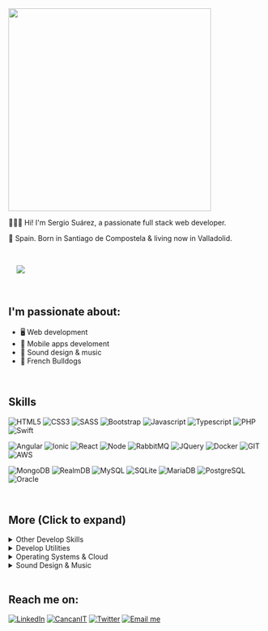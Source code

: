 
<img width="400" src="https://sergiosuarezdev.com/images//logo.png">

</br>

👨🏻‍💻 Hi! I'm Sergio Suárez, a passionate full stack web developer.

📍 Spain. Born in Santiago de Compostela & living now in Valladolid.

</br>

 &nbsp; &nbsp; ![](https://komarev.com/ghpvc/?username=sergiosuarezdev&style=flat-square&color=blue)

</br>

## I'm passionate about:

- 🖥 Web development
- 📱 Mobile apps develoment
- 🎵 Sound design & music  
- 🐶 French Bulldogs

</br>

## Skills

![HTML5](https://img.shields.io/badge/-HTML5-%23E44D27?style=flat-square&logo=html5&logoColor=ffffff)
![CSS3](https://img.shields.io/badge/-CSS3-%230391cb?style=flat-square&logo=css3&logoColor=ffffff)
![SASS](https://img.shields.io/badge/-SASS-%23bf6190?style=flat-square&logo=sass&logoColor=ffffff)
![Bootstrap](https://img.shields.io/badge/-Bootstrap-%23563173?style=flat-square&logo=bootstrap&logoColor=ffffff)
![Javascript](https://img.shields.io/badge/-JavaScript-%23efd81e?style=flat-square&logo=JavaScript&logoColor=ffffff)
![Typescript](https://img.shields.io/badge/-Typescript-%233972c8?style=flat-square&logo=Typescript&logoColor=ffffff)
![PHP](https://img.shields.io/badge/-PHP-%237277ae?style=flat-square&logo=PHP&logoColor=ffffff)
![Swift](https://img.shields.io/badge/-Swift-%23f68638?style=flat-square&logo=Swift&logoColor=ffffff)


![Angular](https://img.shields.io/badge/-Angular-%23d70330?style=flat-square&logo=Angular&logoColor=ffffff)
![Ionic](https://img.shields.io/badge/-Ionic-%234c8aef?style=flat-square&logo=Ionic&logoColor=ffffff)
![React](https://img.shields.io/badge/-React-%235dcceb?style=flat-square&logo=React&logoColor=ffffff)
![Node](https://img.shields.io/badge/-Node-%237ec729?style=flat-square&logo=Node.js&logoColor=ffffff)
![RabbitMQ](https://img.shields.io/badge/-RabbitMQ-%23f76300?style=flat-square&logo=RabbitMQ&logoColor=ffffff)
![JQuery](https://img.shields.io/badge/-JQuery-%230865a8?style=flat-square&logo=JQuery&logoColor=ffffff)
![Docker](https://img.shields.io/badge/-Docker-%230d97e4?style=flat-square&logo=Docker&logoColor=ffffff)
![GIT](https://img.shields.io/badge/-Git-%23e84e32?style=flat-square&logo=GIT&logoColor=ffffff)
![AWS](https://img.shields.io/badge/-AWS-%23ef880f?style=flat-square&logo=amazon-aws&logoColor=ffffff)



![MongoDB](https://img.shields.io/badge/-MongoDB-%233f2e1e?style=flat-square&logo=mongodb&logoColor=ffffff)
![RealmDB](https://img.shields.io/badge/-RealmDB-%233f2e1e?style=flat-square&logo=realm&logoColor=ffffff)
![MySQL](https://img.shields.io/badge/-MySQL-%23015e85?style=flat-square&logo=mysql&logoColor=ffffff)
![SQLite](https://img.shields.io/badge/-SQLite-%233394d0?style=flat-square&logo=SQLite&logoColor=ffffff)
![MariaDB](https://img.shields.io/badge/-MariaDB-%23ba7257?style=flat-square&logo=mariadb&logoColor=ffffff)
![PostgreSQL](https://img.shields.io/badge/-PostgreSQL-%232f5e8e?style=flat-square&logo=postgresql&logoColor=ffffff)
![Oracle](https://img.shields.io/badge/-Oracle-%23e21921?style=flat-square&logo=oracle&logoColor=ffffff)


</br>

## More (Click to expand)


<details>
	<summary>Other Develop Skills</summary>
	<ul>
		<li><b>PHP</b>:  SlimPHP, Zend, Laravel, PHPMyadmin.</li>
		<li><b>Swift</b>: Learning right now to make my own iOS & WatchOS things :)</li>
		<li><b>Python</b>: Small data transfer scripts & websites with DJango. </li>
		<li><b>DB</b>: MariaDB, MongoDB, RealmDB, Oracle, SQL Server. </li>
		<li><b>Javascript</b>: Angular, Nodejs, Vue, React Native.</li>
		<li><b>Testing</b>: Cypress, Mocha, Jasmine, Karma.</li>
		<li><b>API</b>: Nodejs, Microsoft WCF, SlimPHP, RestFUL, JSON, GraphQL.</li>
		<li><b>CMS</b>: Wordpress, WooCommerce, Prestashop, Moodle.</li>
		<li><b>PHP</b>: Responsive design, MVC, MVVC, POO, Scrum, Agile.</li>
    	</ul>
</details>

<details>
	<summary>Develop Utilities</summary>
	<ul>
	       <li>Visual Studio Code.</li>
	       <li>XCode.</li>
	       <li>Android Studio.</li>
	       <li>Postman.</li>
	       <li>Insomnia.</li>
	       <li>Git Fork.</li>
	       <li>Sourcetre.</li>
	</ul>
</details>

<details>
	<summary>Operating Systems & Cloud</summary>
	<ul>
		<li><b>Systems</b>: Windows Server, MacOS, Linux.</li>
		<li><b>Cloud</b>: Amazon AWS, MS Azure, Google Cloud.</li>
		<li><b>VM</b>: Docker, VMWare, VirtualBox.</li>
		<li><b>Web Servers</b>: Apache, Nginx.</li>
	</ul>
</details>

<details>
	<summary>Sound Design & Music</summary>
	<ul>
		<li>Electronic music production</li>
		<li>Mixing & Mastering</li>
		<li>Sampling</li>
		<li>Sound Design</li>
		<li>Synthesis</li>
		<li>Ableton Live</li>
		<li>NI Maschine</li>
	</ul>
</details>

</br>


## Reach me on:

<a target="_blank" href="https://www.linkedin.com/in/sergio-suarez"><img src="https://img.shields.io/badge/LinkedIn-%230077B5.svg?&style=for-the-badge&logo=linkedin&logoColor=white" alt="LinkedIn"></a>
<a  target="_blank" href="https://cancanit.com/certified/1387/"><img src="https://img.shields.io/badge/JS Certified-%233f8fa7.svg?&style=for-the-badge&logo=c&logoColor=white" alt="CancanIT"></a>
<a  target="_blank" href="https://twitter.com/SergioSuarezDEV"><img src="https://img.shields.io/badge/Twitter-%231DA1F2.svg?&style=for-the-badge&logo=twitter&logoColor=white" alt="Twitter"></a>
<a  target="_blank" href="mailto://&#105;&#110;&#102;&#111;&#064;&#115;&#101;&#114;&#103;&#105;&#111;&#115;&#117;&#097;&#114;&#101;&#122;&#100;&#101;&#118;&#046;&#099;&#111;&#109;
"><img src="https://img.shields.io/badge/Email me-%23EC5664.svg?&style=for-the-badge&logo=gmail&logoColor=white" alt="Email me"></a>




